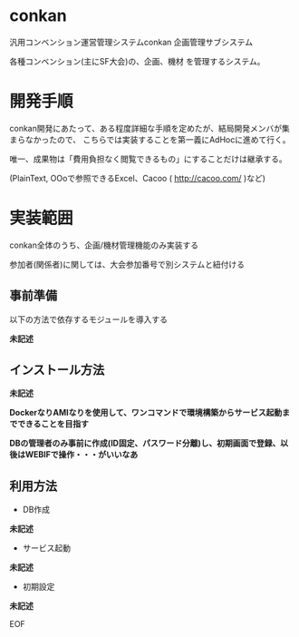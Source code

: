 conkan
======

汎用コンベンション運営管理システムconkan 企画管理サブシステム

各種コンベンション(主にSF大会)の、企画、機材 を管理するシステム。

開発手順
======
conkan開発にあたって、ある程度詳細な手順を定めたが、結局開発メンバが集まらなかったので、
こちらでは実装することを第一義にAdHocに進めて行く。

唯一、成果物は「費用負担なく閲覧できるもの」にすることだけは継承する。

(PlainText, OOoで参照できるExcel、Cacoo ( http://cacoo.com/ )など)

実装範囲
======
conkan全体のうち、企画/機材管理機能のみ実装する

参加者(関係者)に関しては、大会参加番号で別システムと紐付ける


事前準備
----------------
以下の方法で依存するモジュールを導入する

**未記述**

インストール方法
----------------

**未記述**

__DockerなりAMIなりを使用して、ワンコマンドで環境構築からサービス起動までできることを目指す__

__DBの管理者のみ事前に作成(ID固定、パスワード分離)し、初期画面で登録、以後はWEBIFで操作・・・がいいなあ__

利用方法
--------

* DB作成

**未記述**

* サービス起動

**未記述**

* 初期設定

**未記述**

EOF
